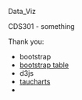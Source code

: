 Data_Viz 


CDS301 - something 

Thank you: 

* bootstrap
* [bootstrap table](http://bootstrap-table.wenzhixin.net.cn/)
* d3js 
* [taucharts](https://www.taucharts.com/) 
* 